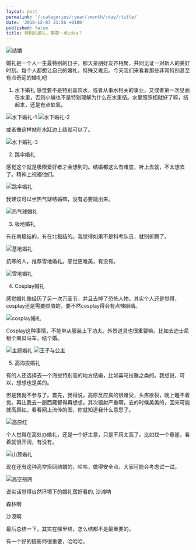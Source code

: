 ```yaml
---
layout: post
permalink: '/:categories/:year/:month/:day/:title/'
date: '2018-12-07 21:56 +0100'
published: false
title: 特别的婚礼，需要一点idea？
---
```


![结婚]({{site.baseurl}}/uploads/19-unexpected-wedding-costs-and-how-to-budget-for-them.jpg)

婚礼是一个人一生最特别的日子，那天亲朋好友齐相聚，共同见证一对新人的美好时刻。每个人都想让自己的婚礼，特殊又难忘。今天我们来看看那些非常特别甚至有点奇葩的婚礼吧

1. 水下婚礼
感觉要不是特别喜欢水，或者从事水相关的事业，又或者第一次见面在水里，否则小编也不是特别理解为什么在水里结。水里照照相就好了嘛，结起来，还是有点缺氧。

![水下婚礼-1]({{site.baseurl}}/uploads/Underwater-Wedding.jpg)
![水下婚礼-2]({{site.baseurl}}/uploads/504759650e5840dc80c51ddea395d823.jpeg)

或者像这样站在水缸边上结就可以了。

![水下婚礼-3]({{site.baseurl}}/uploads/Underwater800x365.jpg)

2. 跳伞婚礼

感觉这个就是极限爱好者才会想到的。结婚都这么有难度，听上去就，不太想去了。精神上祝福他们。

![跳伞婚礼]({{site.baseurl}}/uploads/612796-largest_2661-1422541341.jpg)

我建议可以坐热气球结婚嘛，没有必要跳出来。

![热气球婚礼]({{site.baseurl}}/uploads/20c46267b535adb69a0becdad5b67f65.jpg)

3. 极地婚礼

有在南极结的，有在北极结的。我觉得如果不是科考队员，就别折腾了。

![基地婚礼]({{site.baseurl}}/uploads/cont-1113714-10448881.jpg)

抗寒的人，推荐雪地婚礼。感觉更唯美，有没有。

![雪地婚礼]({{site.baseurl}}/uploads/WechatIMG462.png)


4. Cosplay婚礼

感觉婚礼像经历了另一次万圣节，并且去掉了恐怖人物。其实个人还是觉得，cosplay还是需要颜值的，要不然cosplay得会有点辣眼睛。

![cosplay婚礼]({{site.baseurl}}/uploads/Nathan-Gibbs-and-Amanda-Billingtons-Shrek-themed-wedding.jpg)

Cosplay这种事情，不能单从服装上下功夫。外景道具也很重要嘛。比如去迪士尼租个南瓜马车，结个婚。

![主题婚礼]({{site.baseurl}}/uploads/a12.jpg)
![王子与公主]({{site.baseurl}}/uploads/disney-wedding-dresses-2.jpg)

5. 高海拔婚礼

有的人还选择去一个海拔特别高的地方结婚，比如喜马拉雅之类的。我想说，可以，想想也是美的。



但是我就不参与了。首先，我得说，高原反应真的很难受，头疼欲裂，晚上睡不着觉。再让我去一趟西藏都得再想想。其次辐射严重啊，去的时候美美的，回来可能就高原红。看看网上流传的图，你就知道我什么意思了。

![高原红]({{site.baseurl}}/uploads/c482f3fe5b5b45c881f0f02f8b07425c_th.jpg)


个人觉得在高处办婚礼，还是一个好主意，只是不用太高了。比如找一个悬崖，看着就很开阔，有没有。

![山顶婚礼]({{site.baseurl}}/uploads/Screen%2BShot%2B2015-07-07%2Bat%2B12.56.36%2BPM.png)

现在还有这种高空搭网结婚的，哈哈，做得安全点，大家可能会考虑试一试。

![高空搭网]({{site.baseurl}}/uploads/920x920.jpg)

说实话觉得自然环境下的婚礼蛮好看的, 沙滩呐

森林啊



沙漠啊



最后总结一下，其实在哪里结，怎么结都不是最重要的。

有一个好的摄影师很重要，哈哈哈。
